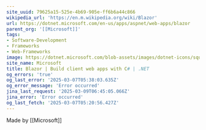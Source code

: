 ```yaml
---
site_uuid: 79625a15-525e-4b69-905e-ff6b6a44c866
wikipedia_url: 'https://en.m.wikipedia.org/wiki/Blazor'
url: https://dotnet.microsoft.com/en-us/apps/aspnet/web-apps/blazor
parent_org: '[[Microsoft]]'
tags:
- Software-Development
- Frameworks
- Web-Frameworks
image: https://dotnet.microsoft.com/blob-assets/images/dotnet-icons/square.png
site_name: Microsoft
title: Blazor | Build client web apps with C# | .NET
og_errors: 'true'
og_last_error: '2025-03-07T05:38:03.635Z'
og_error_message: 'Error occurred'
jina_last_request: '2025-03-09T06:45:05.066Z'
jina_error: 'Error occurred'
og_last_fetch: '2025-03-07T05:20:56.427Z'
---
```


Made by [[Microsoft]]



